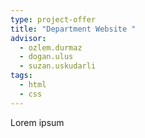 ```yaml
---
type: project-offer
title: "Department Website "
advisor:
  - ozlem.durmaz
  - dogan.ulus
  - suzan.uskudarli
tags:
  - html
  - css
---
```

Lorem ipsum